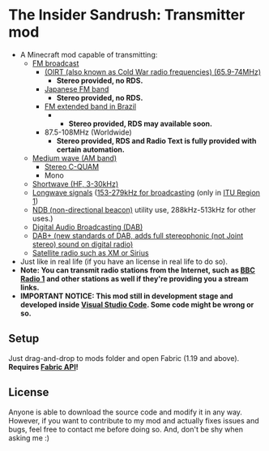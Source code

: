 # The Insider Sandrush: Transmitter mod
- A Minecraft mod capable of transmitting:
  - [FM broadcast](https://en.wikipedia.org/wiki/FM_broadcast_band) 
    - [(OIRT (also known as Cold War radio frequencies) (65.9-74MHz)](https://en.wikipedia.org/wiki/FM_broadcast_band#OIRT_bandplan)
      - __Stereo provided, no RDS.__
    - [Japanese FM band](https://en.wikipedia.org/wiki/FM_broadcast_band#Japanese_bandplan)
      - __Stereo provided, no RDS.__
    - [FM extended band in Brazil](https://en.wikipedia.org/wiki/FM_extended_band_in_Brazil)
      - - __Stereo provided, RDS may available soon.__
    - 87.5-108MHz (Worldwide)
      - __Stereo provided, RDS and Radio Text is fully provided with certain automation.__
  - [Medium wave (AM band)](https://en.wikipedia.org/wiki/AM_broadcasting) 
      - [Stereo C-QUAM](https://en.wikipedia.org/wiki/C-QUAM)
      - Mono 
  - [Shortwave (HF, 3-30kHz)](https://en.wikipedia.org/wiki/Shortwave_radio)
  - [Longwave signals](https://en.wikipedia.org/wiki/Longwave) ([153-279kHz for broadcasting](https://en.wikipedia.org/wiki/Longwave#Broadcasting) (only in [ITU Region 1](https://en.wikipedia.org/wiki/ITU_Region))
  - [NDB (non-directional beacon)](https://en.wikipedia.org/wiki/Longwave#Non-directional_beacons) utility use, 288kHz-513kHz for other uses.) 
  - [Digital Audio Broadcasting (DAB)](https://en.wikipedia.org/wiki/Digital_Audio_Broadcasting) 
  - [DAB+ (new standards of DAB, adds full stereophonic (not Joint stereo) sound on digital radio)](https://en.wikipedia.org/wiki/Digital_Audio_Broadcasting#DAB+)
  - [Satellite radio such as XM or Sirius](https://en.wikipedia.org/wiki/Satellite_radio) 
 - Just like in real life (if you have an license in real life to do so).
- __Note: You can transmit radio stations from the Internet, such as [BBC Radio 1](https://bbc.co.uk/radio1) and other stations as well if they're providing you a stream links.__
- __IMPORTANT NOTICE: This mod still in development stage and developed inside [Visual Studio Code](https://code.visualstudio.com). Some code might be wrong or so.__

## Setup

Just drag-and-drop to mods folder and open Fabric (1.19 and above). __Requires [Fabric API](https://www.curseforge.com/minecraft/mc-mods/fabric-api)!__

## License
Anyone is able to download the source code and modify it in any way. However, if you want to contribute to my mod and actually fixes issues and bugs, feel free to contact me before doing so. And, don't be shy when asking me :) 
